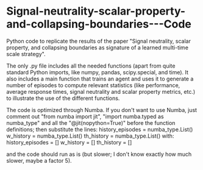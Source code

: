 # Signal-neutrality-scalar-property-and-collapsing-boundaries---Code
Python code to replicate the results of the paper "Signal neutrality, scalar property, and collapsing boundaries as signature of a learned multi-time scale strategy".

The only .py file includes all the needed functions (apart from quite standard Python imports, like numpy, pandas, scipy.special, and time). It also includes a main function that trains an agent and uses it to generate a number of episodes to compute relevant statistics (like performance, average response times, signal neutrality and scalar property metrics, etc.) to illustrate the use of the different functions.

The code is optimized through Numba. If you don't want to use Numba, just comment out "from numba import jit", "import numba.typed as numba_type" and all the "@jit(nopython=True)" before the function definitions; then substitute the lines:
    history_episodes = numba_type.List()
    w_history = numba_type.List()
    th_history = numba_type.List()
with:
    history_episodes = []
    w_history = []
    th_history = []
    
and the code should run as is (but slower; I don't know exactly how much slower, maybe a factor 5).
